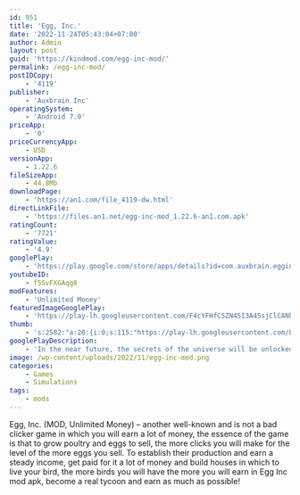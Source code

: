 ```yaml
---
id: 951
title: 'Egg, Inc.'
date: '2022-11-24T05:43:04+07:00'
author: Admin
layout: post
guid: 'https://kindmod.com/egg-inc-mod/'
permalink: /egg-inc-mod/
postIDCopy:
    - '4119'
publisher:
    - 'Auxbrain Inc'
operatingSystem:
    - 'Android 7.0'
priceApp:
    - '0'
priceCurrencyApp:
    - USD
versionApp:
    - 1.22.6
fileSizeApp:
    - 44.8Mb
downloadPage:
    - 'https://an1.com/file_4119-dw.html'
directLinkFile:
    - 'https://files.an1.net/egg-inc-mod_1.22.6-an1.com.apk'
ratingCount:
    - '7721'
ratingValue:
    - '4.9'
googlePlay:
    - 'https://play.google.com/store/apps/details?id=com.auxbrain.egginc'
youtubeID:
    - f5SvFXGAqg8
modFeatures:
    - 'Unlimited Money'
featuredImageGooglePlay:
    - 'https://play-lh.googleusercontent.com/F4cYFHfCSZN4SI3A45sjClCANb_tQhDm5et5bm3tX4ifQ5WhBTkVgeowPUywgPgR3yY'
thumb:
    - 's:2582:"a:20:{i:0;s:115:"https://play-lh.googleusercontent.com/LVr3JJ6EHjjIcEqg96VyTi7qNZ3r0bZ-48nfWpwiKfQWEETHZjljhXW2F5ztMx5sxsI=w526-h296";i:1;s:115:"https://play-lh.googleusercontent.com/ljHEW5ULDV6lxhtZVCUEAkY0WT5U92qZc7N4S3SNorlTHLN7qiWFANoa5peGYrGKPl4=w526-h296";i:2;s:115:"https://play-lh.googleusercontent.com/8C4gbihRvMqT5EMXSbFpG0io1ZO7Hzf45Hz3mUZnFeTWhhuB03g6H73WPjgSo2bE-ds=w526-h296";i:3;s:115:"https://play-lh.googleusercontent.com/UIOpjJtiF-ipBcqLz7xxoKHlYXVDp78Sy5raHJkHDhdfRG63K2d2_q8gK0Ox6pMf174=w526-h296";i:4;s:116:"https://play-lh.googleusercontent.com/kH5gYXlJuPTIiEhpokzKz2m4-iu8JHlXnZPXREjS5aCg5GSgcqlzjBTE4mKR6---OpQI=w526-h296";i:5;s:116:"https://play-lh.googleusercontent.com/p3WT4DhOtgCpvT3i-A2TYM85u24akYrYUM1dyC_835V77o8owttw0vdtxSEBGt8131yo=w526-h296";i:6;s:115:"https://play-lh.googleusercontent.com/zvM3mIOdheWBtxYPau1JN4WVDpCBOLBskbpOr6r--UCOF-7PX1iI4ykNBa43pgrbhFA=w526-h296";i:7;s:115:"https://play-lh.googleusercontent.com/U04w8dm-MdDsLYaM62qG2AMUnddH5_pMLbzHkqeoh0PS8By3SUIecD0z2RdCT3JWO9Y=w526-h296";i:8;s:116:"https://play-lh.googleusercontent.com/0gySJnIM1NmoIR5coQ8YfivUv5shtreWBqm2YyKqbH9CDGakDDzZe0j1Ob-Tvlf6dCQe=w526-h296";i:9;s:115:"https://play-lh.googleusercontent.com/HkHi5y9RF1uxISC0MpXvImTBezzYnnvcJmpU9mY6e4wINZi8pL4YMDNDeS8FrFmxm08=w526-h296";i:10;s:115:"https://play-lh.googleusercontent.com/6OJpByBvSvWlpQZYuVpkib8YvHQC_f96RR0SdV5yQjGpxy1uj9Crd8t2_EP7Ki6ABRw=w526-h296";i:11;s:115:"https://play-lh.googleusercontent.com/qBv4smnVbBaKWrBPqzHRIUYB0vX-N-r01XTwtTwoXnt-kPBAiWyQLKCWhLqeC6I-GUs=w526-h296";i:12;s:115:"https://play-lh.googleusercontent.com/02e_Hy3aYpGHt9w-XD-a-iObPa_COX_iuTKJ-IQE7-7tF9h6k38f6KLRuzgHvxawWFQ=w526-h296";i:13;s:116:"https://play-lh.googleusercontent.com/hc0-Xoi8LlJ1zuG6NxFdcdLgIVqTj-HK2w7igQQtUNyG7JcM-V5icLu_6JV5vFtQyMoo=w526-h296";i:14;s:115:"https://play-lh.googleusercontent.com/25I6A0Rbth7ej2A5jM-gw1uLFUxCHyzNIFlMjrDozLRSd9haJVS6EKVrjgOCpHNgkrQ=w526-h296";i:15;s:114:"https://play-lh.googleusercontent.com/mbm2Ex8tkB8eetdAan6UdMKL5_lWdtyY5zZR2IDARzE8UQHYVHxON7VZz8acLVkuqg=w526-h296";i:16;s:116:"https://play-lh.googleusercontent.com/8zdvZ9WUKwrZnyfe44Y7uDR5VU_V_wOK9vvWfLXfSrD2Ii9VSZMc3Ey1D4K0p1X9EGSj=w526-h296";i:17;s:116:"https://play-lh.googleusercontent.com/CXqR7R2xSP98jxa306GgIhMxMNEe7BadFEFqCecy6_N5f-eccnZZDdGnIJsfC-rTQ0GX=w526-h296";i:18;s:115:"https://play-lh.googleusercontent.com/koUjIAX-u3Z3zcXIYoo_63Glmrw5VUxgHveKorWHfa1p9ceiUu2xpkwZktIV_edCZso=w526-h296";i:19;s:115:"https://play-lh.googleusercontent.com/MkmYPkU2KGlRWJJ_neNbD0XqzFFb90FHLhNf8miP0v8GBrQkFmbdUr77KlAmFHJx7WM=w526-h296";}";'
googlePlayDescription:
    - 'In the near future, the secrets of the universe will be unlocked in the chicken egg. You have decided to get in on the gold rush and sell as many eggs as you can.. Hatch chickens, build hen houses, hire drivers, commission research, launch space expeditions(!) to build the most advanced egg farm in the world.. An incremental (clicker) game at its core, Egg, Inc. uses many elements from simulation games that give it a unique feel and play style. Instead of menus, you are presented with crisp and colorful 3D graphics and a delightful simulation of a swarm of chickens. In addition to choosing your investments wisely you must also balance your resources to ensure a smooth running and efficient egg farm.'
image: /wp-content/uploads/2022/11/egg-inc-mod.png
categories:
    - Games
    - Simulations
tags:
    - mods
---
```


Egg, Inc. (MOD, Unlimited Money) – another well-known and is not a bad clicker game in which you will earn a lot of money, the essence of the game is that to grow poultry and eggs to sell, the more clicks you will make for the level of the more eggs you sell. To establish their production and earn a steady income, get paid for it a lot of money and build houses in which to live your bird, the more birds you will have the more you will earn in Egg Inc mod apk, become a real tycoon and earn as much as possible!